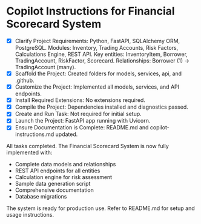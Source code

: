 # Copilot Instructions for Financial Scorecard System

- [x] Clarify Project Requirements: Python, FastAPI, SQLAlchemy ORM, PostgreSQL. Modules: Inventory, Trading Accounts, Risk Factors, Calculations Engine, REST API. Key entities: InventoryItem, Borrower, TradingAccount, RiskFactor, Scorecard. Relationships: Borrower (1) -> TradingAccount (many).
- [x] Scaffold the Project: Created folders for models, services, api, and .github.
- [x] Customize the Project: Implemented all models, services, and API endpoints.
- [x] Install Required Extensions: No extensions required.
- [x] Compile the Project: Dependencies installed and diagnostics passed.
- [x] Create and Run Task: Not required for initial setup.
- [x] Launch the Project: FastAPI app running with Uvicorn.
- [x] Ensure Documentation is Complete: README.md and copilot-instructions.md updated.

All tasks completed. The Financial Scorecard System is now fully implemented with:
- Complete data models and relationships
- REST API endpoints for all entities
- Calculation engine for risk assessment
- Sample data generation script
- Comprehensive documentation
- Database migrations

The system is ready for production use. Refer to README.md for setup and usage instructions.
